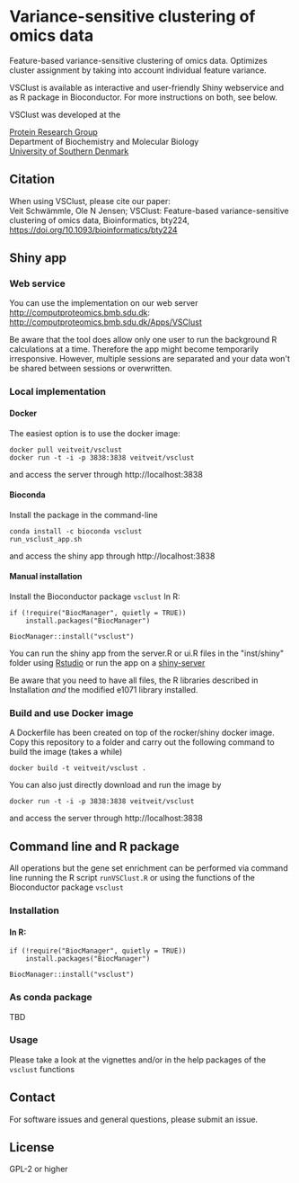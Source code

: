 # Variance-sensitive clustering of omics data

Feature-based variance-sensitive clustering of omics data. Optimizes cluster assignment by taking into account individual feature variance.

VSClust is available as interactive and user-friendly Shiny webservice and as R package in Bioconductor. For more instructions on both, see below.

VSClust was developed at the

[Protein Research Group](http://www.sdu.dk/en/Om_SDU/Institutter_centre/Bmb_biokemi_og_molekylaer_biologi/Forskning/Forskningsgrupper/Protein.aspx)  
Department of Biochemistry and Molecular Biology  
[University of Southern Denmark](http://www.sdu.dk)  

## Citation
When using VSClust, please cite our paper:  
Veit Schwämmle, Ole N Jensen; VSClust: Feature-based variance-sensitive clustering of omics data, Bioinformatics, bty224, https://doi.org/10.1093/bioinformatics/bty224

## Shiny app

### Web service

You can use the implementation on our web server http://computproteomics.bmb.sdu.dk:  
http://computproteomics.bmb.sdu.dk/Apps/VSClust

Be aware that the tool does allow only one user to run the background R calculations at a time. Therefore the app might become temporarily irresponsive. However, multiple sessions are separated and your data won't be shared between sessions or overwritten. 

### Local implementation

#### Docker
The easiest option is to use the docker image:

```
docker pull veitveit/vsclust
docker run -t -i -p 3838:3838 veitveit/vsclust
```

and access the server through http://localhost:3838

#### Bioconda
Install the package in the command-line
```
conda install -c bioconda vsclust
run_vsclust_app.sh
```
and access the shiny app through http://localhost:3838

#### Manual installation
Install the Bioconductor package `vsclust`
In R:
```
if (!require("BiocManager", quietly = TRUE))
    install.packages("BiocManager")

BiocManager::install("vsclust")
```

You can run the shiny app from the server.R or ui.R files in the "inst/shiny" folder using [Rstudio](http://rstudio.com) or run the app on a [shiny-server](https://www.rstudio.com/products/shiny/shiny-server/)

Be aware that you need to have all files, the R libraries described in Installation *and* the modified e1071 library installed.


### Build and use Docker image
A Dockerfile has been created on top of the rocker/shiny docker image. Copy this repository to a folder and carry out the following command to build the image (takes a while)

`docker build -t veitveit/vsclust .`

You can also just directly download and run the image by

`docker run -t -i -p 3838:3838 veitveit/vsclust`

and access the server through http://localhost:3838

## Command line and R package

All operations but the gene set enrichment can be performed via command line running the R script `runVSClust.R`
or using the functions of the Bioconductor package `vsclust`

### Installation

#### In R: 
```
if (!require("BiocManager", quietly = TRUE))
    install.packages("BiocManager")

BiocManager::install("vsclust")
```

### As conda package
TBD

### Usage

Please take a look at the vignettes and/or in the help packages of the `vsclust` functions

## Contact
For software issues and general questions, please submit an issue.

## License
GPL-2 or higher
